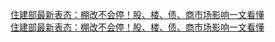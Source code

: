   
[住建部最新表态：棚改不会停！股、楼、债、商市场影响一文看懂](http://www.dianyue.me/archives/435/rp5dhd9ew622nzxj/)  
[住建部最新表态：棚改不会停！股、楼、债、商市场影响一文看懂](http://www.dianyue.me/archives/250/gq7u8lqytd5kihon/)